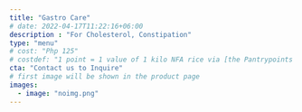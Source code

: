 ```yaml
---
title: "Gastro Care"
# date: 2022-04-17T11:22:16+06:00
description : "For Cholesterol, Constipation"
type: "menu"
# cost: "Php 125"
# costdef: "1 point = 1 value of 1 kilo NFA rice via [the Pantrypoints system](https://pantrypoints.com)"
cta: "Contact us to Inquire"
# first image will be shown in the product page
images:
  - image: "noimg.png"
---
```

